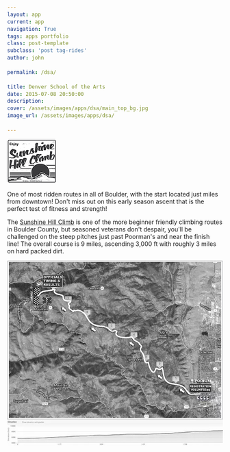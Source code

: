 ```yaml
---
layout: app
current: app
navigation: True
tags: apps portfolio
class: post-template
subclass: 'post tag-rides'
author: john

permalink: /dsa/

title: Denver School of the Arts
date: 2015-07-08 20:50:00
description: 
cover: /assets/images/apps/dsa/main_top_bg.jpg
image_url: /assets/images/apps/dsa/

---
```


<img src="/assets/images/sunshine_hc_logo.png">

One of most ridden routes in all of Boulder, with the start located just miles from downtown!  Don't miss out on this early season ascent that is the perfect test of fitness and strength!

The [Sunshine Hill Climb](https://www.sanitascycling.com/sunshine-hill-climb) is one of the more beginner friendly climbing routes in Boulder County, but seasoned veterans don't despair, you'll be challenged on the steep pitches just past Poorman's and near the finish line!  The overall course is 9 miles, ascending 3,000 ft with roughly 3 miles on hard packed dirt.

<img src="/assets/images/sunshine_hc_map.jpg">